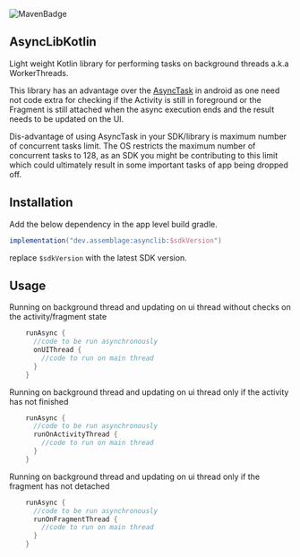 ![MavenBadge](https://maven-badges.herokuapp.com/maven-central/dev.assemblage/asynclib/badge.svg)

## AsyncLibKotlin
Light weight Kotlin library for performing tasks on background threads a.k.a WorkerThreads.

This library has an advantage over the [AsyncTask](https://developer.android.com/reference/android/os/AsyncTask.html) in android as one need not code extra for checking if 
the Activity is still in foreground or the Fragment is still attached when the async execution 
ends and the result needs to be updated on the UI.

Dis-advantage of using AsyncTask in your SDK/library is maximum number of concurrent tasks limit.
 The OS restricts the maximum number of concurrent tasks to 128, as an SDK you might be 
 contributing to this limit which could ultimately result in some important tasks of app being 
 dropped off.
 
## Installation
 
 Add the below dependency in the app level build gradle.
 
 ```groovy
 implementation("dev.assemblage:asynclib:$sdkVersion")
 ```
 replace `$sdkVersion` with the latest SDK version.
 
## Usage

Running on background thread and updating on ui thread without checks on the activity/fragment 
state

```kotlin
    runAsync {
      //code to be run asynchronously
      onUIThread {
        //code to run on main thread
      }
    }
```

Running on background thread and updating on ui thread only if the activity has not finished

```kotlin
    runAsync {
      //code to be run asynchronously
      runOnActivityThread {
        //code to run on main thread
      }
    }
```
Running on background thread and updating on ui thread only if the fragment has not detached

```kotlin
    runAsync {
      //code to be run asynchronously
      runOnFragmentThread {
        //code to run on main thread
      }
    }
```


    
